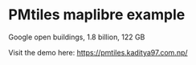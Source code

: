 # PMtiles maplibre example

Google open buildings, 1.8 billion, 122 GB

Visit the demo here: https://pmtiles.kaditya97.com.np/
